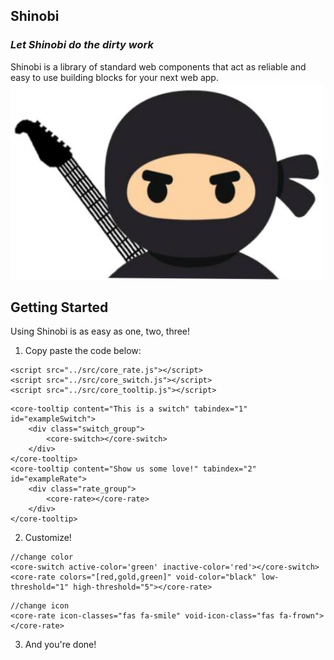 ## Shinobi
### *Let Shinobi do the dirty work*
Shinobi is a library of standard web components that act as reliable and easy to use building blocks for your next web app.  
<img src="../img/rockstar_ninja.PNG" title="Team Logo" alt="Team Logo" width="500px"/>

## Getting Started
Using Shinobi is as easy as one, two, three!  
1) Copy paste the code below:  
```
<script src="../src/core_rate.js"></script>
<script src="../src/core_switch.js"></script>
<script src="../src/core_tooltip.js"></script>
```

```
<core-tooltip content="This is a switch" tabindex="1" id="exampleSwitch">
    <div class="switch_group">
        <core-switch></core-switch>
    </div>
</core-tooltip>
<core-tooltip content="Show us some love!" tabindex="2" id="exampleRate">
    <div class="rate_group">
        <core-rate></core-rate>
    </div>
</core-tooltip>
```
2) Customize!  
```
//change color 
<core-switch active-color='green' inactive-color='red'></core-switch>
<core-rate colors="[red,gold,green]" void-color="black" low-threshold="1" high-threshold="5"></core-rate>
```

```
//change icon
<core-rate icon-classes="fas fa-smile" void-icon-class="fas fa-frown"></core-rate>
```
3) And you're done!